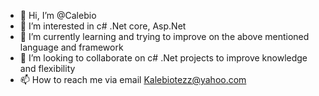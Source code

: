 - 👋 Hi, I’m @Calebio
- 👀 I’m interested in c# .Net core, Asp.Net
- 🌱 I’m currently learning and trying to improve on the above mentioned language and framework
- 💞️ I’m looking to collaborate on c# .Net projects to improve knowledge and flexibility
- 📫 How to reach me via email Kalebiotezz@yahoo.com

<!---
Calebio/Calebio is a ✨ special ✨ repository because its `README.md` (this file) appears on your GitHub profile.
You can click the Preview link to take a look at your changes.
--->

